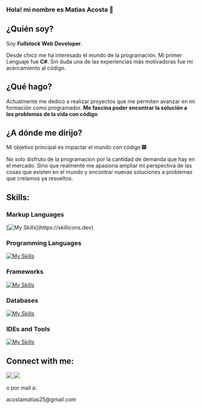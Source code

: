 ### Hola! mi nombre es Matias Acosta 👋

## ¿Quién soy? 
Soy **_Fullstack_ Web Developer**.

Desde chico me ha interesado el mundo de la programación. Mi primer Lenguaje
fue **C#**. Sin duda una de las experiencias más motivadoras fue mi acercamiento al código.

## ¿Qué hago?
Actualmente me dedico a realizar proyectos que me permiten avanzar en mi formación como 
programador. **Me fascina poder encontrar la solución a los problemas de la vida con código**

## ¿A dónde me dirijo?
Mi objetivo principal es impactar el mundo con código 🎆

No solo disfruto de la programacion por la cantidad de demanda que hay en el mercado. Sino que realmente
me apasiona ampliar mi perspectiva de las cosas que existen en el mundo y encontrar nuevas 
soluciones a problemas que creíamos ya resueltos.

## Skills:

### Markup Languages
[![My Skills](https://skillicons.dev/icons?i=html,css,bootstrap,)](https://skillicons.dev)

### Programming Languages
[![My Skills](https://skillicons.dev/icons?i=javascript,cs)](https://skillicons.dev)

### Frameworks
[![My Skills](https://skillicons.dev/icons?i=nodejs,express,react,redux)](https://skillicons.dev)

### Databases
[![My Skills](https://skillicons.dev/icons?i=mysql,postgres)](https://skillicons.dev)

### IDEs and Tools
[![My Skills](https://skillicons.dev/icons?i=git,github,vscode)](https://skillicons.dev)
## Connect with me:
<p align="left">
  <a href="https://github.com/Matias257987">
    <img src="https://skillicons.dev/icons?i=github" />
  </a>
  <a href="http://www.linkedin.com/in/matias-acosta-32c">
    <img src="https://skillicons.dev/icons?i=linkedin" />
  </a>
<p>o por mail a: <br/>
  <p>acostamatias25@gmail.com</p>
</p>
